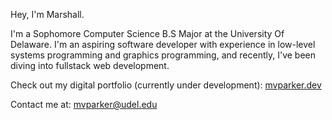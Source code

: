 Hey, I'm Marshall.

I'm a Sophomore Computer Science B.S Major at the University Of Delaware. I'm an aspiring software developer with experience in low-level systems programming and graphics programming, and recently, I've been diving into fullstack web development. 

Check out my digital portfolio (currently under development): [mvparker.dev](https://mvparker.dev/)


Contact me at: mvparker@udel.edu

 <!--
Outside of programming, I enjoy making art, gaming, and writing narratives.
🗣️ Languages:
<p align="left">
  <img src="https://upload.wikimedia.org/wikipedia/commons/3/35/The_C_Programming_Language_logo.svg"                                                            alt="C"              height="40" style="vertical-align:top; margin:4px">
  <img src="https://upload.wikimedia.org/wikipedia/commons/thumb/1/18/ISO_C%2B%2B_Logo.svg/1067px-ISO_C%2B%2B_Logo.svg.png"                                     alt="Cpp"            height="40" style="vertical-align:top; margin:4px">
  <img src="https://developer.fedoraproject.org/static/logo/csharp.png"                                                                                         alt="Csharp"         height="40" style="vertical-align:top; margin:4px">
  <img src="https://cdn-icons-png.flaticon.com/512/226/226777.png"                                                                                              alt="Java"           height="40" style="vertical-align:top; margin:4px">
  <img src="https://upload.wikimedia.org/wikipedia/commons/thumb/4/4c/Typescript_logo_2020.svg/2048px-Typescript_logo_2020.svg.png"                             alt="TypeScript"     height="40" style="vertical-align:top; margin:4px">
  <img src="https://raw.githubusercontent.com/github/explore/80688e429a7d4ef2fca1e82350fe8e3517d3494d/topics/javascript/javascript.png"                         alt="Javascript"     height="40" style="vertical-align:top; margin:4px">
  
  <img src="https://upload.wikimedia.org/wikipedia/commons/thumb/a/a7/React-icon.svg/1150px-React-icon.svg.png"                                                 alt="React"          height="40" style="vertical-align:top; margin:4px">
  <img src="https://upload.wikimedia.org/wikipedia/commons/thumb/1/1f/WebAssembly_Logo.svg/1200px-WebAssembly_Logo.svg.png"                                     alt="WASM"           height="40" style="vertical-align:top; margin:4px">

  <img src="https://timgjones.gallerycdn.vsassets.io/extensions/timgjones/hlsltoolsforvisualstudio/1.1.304/1648221933209/Microsoft.VisualStudio.Services.Icons.Default" alt="HLSL"   height="40" style="vertical-align:top; margin:4px">
  <img src="https://cdn0.iconfinder.com/data/icons/social-network-9/50/22-512.png"                                                                              alt="HTML"           height="40" style="vertical-align:top; margin:4px">
  <img src="https://cdn1.iconfinder.com/data/icons/social-media-logos-7/64/css-3-512.png"                                                                       alt="CSS"            height="40" style="vertical-align:top; margin:4px">
  <img src="https://upload.wikimedia.org/wikipedia/commons/thumb/c/cf/Lua-Logo.svg/2048px-Lua-Logo.svg.png"                                                     alt="Lua"            height="40" style="vertical-align:top; margin:4px">
  <img src="https://raw.githubusercontent.com/github/explore/80688e429a7d4ef2fca1e82350fe8e3517d3494d/topics/python/python.png"                                 alt="Python"         height="40" style="vertical-align:top; margin:4px">
  <img src="https://i.pcmag.com/imagery/articles/076EJD6ldKinKtfhXbP4ApO-1..v1569485158.gif"                                                                    alt="ARMv8"          height="40" style="vertical-align:top; margin:4px">
</p>
🧰 Tools:
<p align="left">
  <img src="https://upload.wikimedia.org/wikipedia/commons/thumb/2/2c/Visual_Studio_Icon_2022.svg/1200px-Visual_Studio_Icon_2022.svg.png"                       alt="MSVC"       height="40" style="vertical-align:top; margin:4px">
  <img src="https://upload.wikimedia.org/wikipedia/commons/thumb/9/9a/Visual_Studio_Code_1.35_icon.svg/512px-Visual_Studio_Code_1.35_icon.svg.png"              alt="VS Code"       height="40" style="vertical-align:top; margin:4px">
  <img src="https://upload.wikimedia.org/wikipedia/commons/thumb/9/9c/IntelliJ_IDEA_Icon.svg/2048px-IntelliJ_IDEA_Icon.svg.png"                                 alt="IntelliJ"       height="40" style="vertical-align:top; margin:4px">
  <img src="https://upload.wikimedia.org/wikipedia/commons/thumb/4/4f/Icon-Vim.svg/2048px-Icon-Vim.svg.png"                                                     alt="Vim"       height="40" style="vertical-align:top; margin:4px">
  <img src="https://upload.wikimedia.org/wikipedia/commons/thumb/e/ef/CMake_logo.svg/2048px-CMake_logo.svg.png"                                                 alt="CMake"       height="40" style="vertical-align:top; margin:4px">
  <img src="https://upload.wikimedia.org/wikipedia/commons/thumb/3/3f/Git_icon.svg/2048px-Git_icon.svg.png"                                                     alt="Git"       height="40" style="vertical-align:top; margin:4px">
  <img src="https://cdn.worldvectorlogo.com/logos/git-bash.svg"                                                                                                 alt="GitBash"       height="40" style="vertical-align:top; margin:4px">
  <img src="https://upload.wikimedia.org/wikipedia/commons/9/91/Octicons-mark-github.svg"                                                                       alt="GitHub"       height="40" style="vertical-align:top; margin:4px">
</p>
🏗️ Frameworks:
<p align="left">
  <img src="https://upload.wikimedia.org/wikipedia/commons/thumb/e/ef/CMake_logo.svg/2048px-CMake_logo.svg.png"                                                 alt="CMake"       height="40" style="vertical-align:top; margin:4px">
  <img src="https://flecs-hub.gallerycdn.vsassets.io/extensions/flecs-hub/flecs-lang/1.0.3/1663375405699/Microsoft.VisualStudio.Services.Icons.Default"         alt="FLECS"       height="40" style="vertical-align:top; margin:4px">
  <img src="https://upload.wikimedia.org/wikipedia/commons/thumb/9/95/Box2D_logo.svg/1200px-Box2D_logo.svg.png"                                                 alt="Box2D"       height="40" style="vertical-align:top; margin:4px">
  <img src="https://raw.githubusercontent.com/iiiypuk/rpi-icon/master/raspberry-pi-logo_resized_256.png"                                                        alt="RaspberryPI"       height="40" style="vertical-align:top; margin:4px">
  <img src="https://cdn.worldvectorlogo.com/logos/arduino-1.svg"                                                                                                alt="Arduino"       height="40" style="vertical-align:top; margin:4px">
  
  <img src="https://upload.wikimedia.org/wikipedia/commons/e/e9/Opengl-logo.svg"                                                                                alt="OpenGL"       height="40" style="vertical-align:top; margin:4px">
  <img src="https://images.nvidia.com/geforce-com/international/images/the-talos-principle/vulkan-logo-featuredmain.png"                                        alt="Vulkan"       height="40" style="vertical-align:top; margin:4px">
  <img src="https://user-images.githubusercontent.com/22580992/123097191-e198b480-d3fd-11eb-903c-4c267f59fac1.png"                                              alt="PROS"       height="40" style="vertical-align:top; margin:4px">
  <img src="https://cdn-icons-png.flaticon.com/512/5969/5969346.png"                                                                                            alt="Unity"       height="40" style="vertical-align:top; margin:4px">
  <img src="https://godotengine.org/assets/press/icon_color.png"                                                                                                alt="Godot"       height="40" style="vertical-align:top; margin:4px">
</p>
-->

